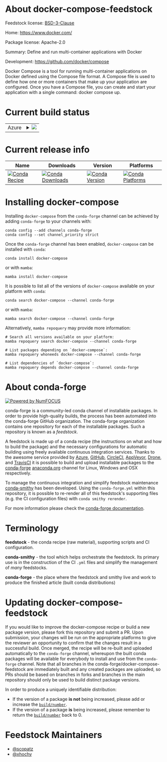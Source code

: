 About docker-compose-feedstock
==============================

Feedstock license: [BSD-3-Clause](https://github.com/conda-forge/docker-compose-feedstock/blob/main/LICENSE.txt)

Home: https://www.docker.com/

Package license: Apache-2.0

Summary: Define and run multi-container applications with Docker

Development: https://github.com/docker/compose

Docker Compose is a tool for running multi-container applications
on Docker defined using the Compose file format.
A Compose file is used to define how one or more containers that
make up your application are configured. Once you have a Compose
file, you can create and start your application with a single command:
docker compose up.

Current build status
====================


<table>
    
  <tr>
    <td>Azure</td>
    <td>
      <details>
        <summary>
          <a href="https://dev.azure.com/conda-forge/feedstock-builds/_build/latest?definitionId=239&branchName=main">
            <img src="https://dev.azure.com/conda-forge/feedstock-builds/_apis/build/status/docker-compose-feedstock?branchName=main">
          </a>
        </summary>
        <table>
          <thead><tr><th>Variant</th><th>Status</th></tr></thead>
          <tbody><tr>
              <td>linux_64</td>
              <td>
                <a href="https://dev.azure.com/conda-forge/feedstock-builds/_build/latest?definitionId=239&branchName=main">
                  <img src="https://dev.azure.com/conda-forge/feedstock-builds/_apis/build/status/docker-compose-feedstock?branchName=main&jobName=linux&configuration=linux%20linux_64_" alt="variant">
                </a>
              </td>
            </tr><tr>
              <td>linux_aarch64</td>
              <td>
                <a href="https://dev.azure.com/conda-forge/feedstock-builds/_build/latest?definitionId=239&branchName=main">
                  <img src="https://dev.azure.com/conda-forge/feedstock-builds/_apis/build/status/docker-compose-feedstock?branchName=main&jobName=linux&configuration=linux%20linux_aarch64_" alt="variant">
                </a>
              </td>
            </tr><tr>
              <td>osx_64</td>
              <td>
                <a href="https://dev.azure.com/conda-forge/feedstock-builds/_build/latest?definitionId=239&branchName=main">
                  <img src="https://dev.azure.com/conda-forge/feedstock-builds/_apis/build/status/docker-compose-feedstock?branchName=main&jobName=osx&configuration=osx%20osx_64_" alt="variant">
                </a>
              </td>
            </tr><tr>
              <td>osx_arm64</td>
              <td>
                <a href="https://dev.azure.com/conda-forge/feedstock-builds/_build/latest?definitionId=239&branchName=main">
                  <img src="https://dev.azure.com/conda-forge/feedstock-builds/_apis/build/status/docker-compose-feedstock?branchName=main&jobName=osx&configuration=osx%20osx_arm64_" alt="variant">
                </a>
              </td>
            </tr><tr>
              <td>win_64</td>
              <td>
                <a href="https://dev.azure.com/conda-forge/feedstock-builds/_build/latest?definitionId=239&branchName=main">
                  <img src="https://dev.azure.com/conda-forge/feedstock-builds/_apis/build/status/docker-compose-feedstock?branchName=main&jobName=win&configuration=win%20win_64_" alt="variant">
                </a>
              </td>
            </tr>
          </tbody>
        </table>
      </details>
    </td>
  </tr>
</table>

Current release info
====================

| Name | Downloads | Version | Platforms |
| --- | --- | --- | --- |
| [![Conda Recipe](https://img.shields.io/badge/recipe-docker--compose-green.svg)](https://anaconda.org/conda-forge/docker-compose) | [![Conda Downloads](https://img.shields.io/conda/dn/conda-forge/docker-compose.svg)](https://anaconda.org/conda-forge/docker-compose) | [![Conda Version](https://img.shields.io/conda/vn/conda-forge/docker-compose.svg)](https://anaconda.org/conda-forge/docker-compose) | [![Conda Platforms](https://img.shields.io/conda/pn/conda-forge/docker-compose.svg)](https://anaconda.org/conda-forge/docker-compose) |

Installing docker-compose
=========================

Installing `docker-compose` from the `conda-forge` channel can be achieved by adding `conda-forge` to your channels with:

```
conda config --add channels conda-forge
conda config --set channel_priority strict
```

Once the `conda-forge` channel has been enabled, `docker-compose` can be installed with `conda`:

```
conda install docker-compose
```

or with `mamba`:

```
mamba install docker-compose
```

It is possible to list all of the versions of `docker-compose` available on your platform with `conda`:

```
conda search docker-compose --channel conda-forge
```

or with `mamba`:

```
mamba search docker-compose --channel conda-forge
```

Alternatively, `mamba repoquery` may provide more information:

```
# Search all versions available on your platform:
mamba repoquery search docker-compose --channel conda-forge

# List packages depending on `docker-compose`:
mamba repoquery whoneeds docker-compose --channel conda-forge

# List dependencies of `docker-compose`:
mamba repoquery depends docker-compose --channel conda-forge
```


About conda-forge
=================

[![Powered by
NumFOCUS](https://img.shields.io/badge/powered%20by-NumFOCUS-orange.svg?style=flat&colorA=E1523D&colorB=007D8A)](https://numfocus.org)

conda-forge is a community-led conda channel of installable packages.
In order to provide high-quality builds, the process has been automated into the
conda-forge GitHub organization. The conda-forge organization contains one repository
for each of the installable packages. Such a repository is known as a *feedstock*.

A feedstock is made up of a conda recipe (the instructions on what and how to build
the package) and the necessary configurations for automatic building using freely
available continuous integration services. Thanks to the awesome service provided by
[Azure](https://azure.microsoft.com/en-us/services/devops/), [GitHub](https://github.com/),
[CircleCI](https://circleci.com/), [AppVeyor](https://www.appveyor.com/),
[Drone](https://cloud.drone.io/welcome), and [TravisCI](https://travis-ci.com/)
it is possible to build and upload installable packages to the
[conda-forge](https://anaconda.org/conda-forge) [anaconda.org](https://anaconda.org/)
channel for Linux, Windows and OSX respectively.

To manage the continuous integration and simplify feedstock maintenance
[conda-smithy](https://github.com/conda-forge/conda-smithy) has been developed.
Using the ``conda-forge.yml`` within this repository, it is possible to re-render all of
this feedstock's supporting files (e.g. the CI configuration files) with ``conda smithy rerender``.

For more information please check the [conda-forge documentation](https://conda-forge.org/docs/).

Terminology
===========

**feedstock** - the conda recipe (raw material), supporting scripts and CI configuration.

**conda-smithy** - the tool which helps orchestrate the feedstock.
                   Its primary use is in the construction of the CI ``.yml`` files
                   and simplify the management of *many* feedstocks.

**conda-forge** - the place where the feedstock and smithy live and work to
                  produce the finished article (built conda distributions)


Updating docker-compose-feedstock
=================================

If you would like to improve the docker-compose recipe or build a new
package version, please fork this repository and submit a PR. Upon submission,
your changes will be run on the appropriate platforms to give the reviewer an
opportunity to confirm that the changes result in a successful build. Once
merged, the recipe will be re-built and uploaded automatically to the
`conda-forge` channel, whereupon the built conda packages will be available for
everybody to install and use from the `conda-forge` channel.
Note that all branches in the conda-forge/docker-compose-feedstock are
immediately built and any created packages are uploaded, so PRs should be based
on branches in forks and branches in the main repository should only be used to
build distinct package versions.

In order to produce a uniquely identifiable distribution:
 * If the version of a package **is not** being increased, please add or increase
   the [``build/number``](https://docs.conda.io/projects/conda-build/en/latest/resources/define-metadata.html#build-number-and-string).
 * If the version of a package **is** being increased, please remember to return
   the [``build/number``](https://docs.conda.io/projects/conda-build/en/latest/resources/define-metadata.html#build-number-and-string)
   back to 0.

Feedstock Maintainers
=====================

* [@scopatz](https://github.com/scopatz/)
* [@xhochy](https://github.com/xhochy/)

